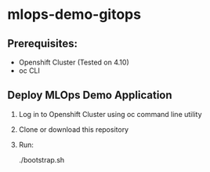 # mlops-demo-gitops

## Prerequisites:

- Openshift Cluster (Tested on 4.10)
- oc CLI 

## Deploy MLOps Demo Application

1. Log in to Openshift Cluster using oc command line utility
2. Clone or download this repository
3. Run:

    ./bootstrap.sh
